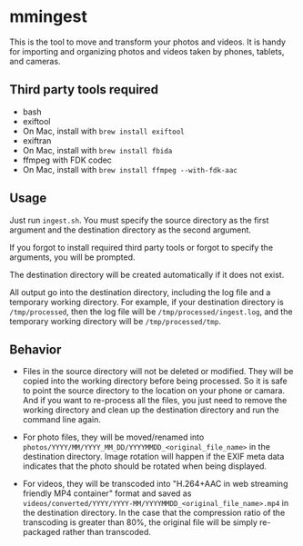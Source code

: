# mmingest

This is the tool to move and transform your photos and videos. It is handy for importing and organizing photos and videos taken by phones, tablets, and cameras.

## Third party tools required
* bash
* exiftool
 * On Mac, install with ```brew install exiftool```
* exiftran
 * On Mac, install with ```brew install fbida```
* ffmpeg with FDK codec
 * On Mac, install with ```brew install ffmpeg --with-fdk-aac```

## Usage

Just run ```ingest.sh```. You must specify the source directory as the first argument and the destination directory as the second argument.

If you forgot to install required third party tools or forgot to specify the arguments, you will be prompted.

The destination directory will be created automatically if it does not exist.

All output go into the destination directory, including the log file and a temporary working directory. For example, if your destination directory is ```/tmp/processed```, then the log file will be ```/tmp/processed/ingest.log```, and the temporary working directory will be ```/tmp/processed/tmp```.

## Behavior

* Files in the source directory will not be deleted or modified. They will be copied into the working directory before being processed. So it is safe to point the source directory to the location on your phone or camara. And if you want to re-process all the files, you just need to remove the working directory and clean up the destination directory and run the command line again.

* For photo files, they will be moved/renamed into ```photos/YYYY/MM/YYYY_MM_DD/YYYYMMDD_<original_file_name>``` in the destination directory. Image rotation will happen if the EXIF meta data indicates that the photo should be rotated when being displayed.

* For videos, they will be transcoded into "H.264+AAC in web streaming friendly MP4 container" format and saved as ```videos/converted/YYYY/YYYY-MM/YYYYMMDD_<original_file_name>.mp4``` in the destination directory. In the case that the compression ratio of the transcoding is greater than 80%, the original file will be simply re-packaged rather than transcoded.
